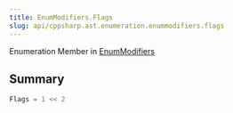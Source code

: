 ```yaml
---
title: EnumModifiers.Flags
slug: api/cppsharp.ast.enumeration.enummodifiers.flags
---
```

Enumeration Member in [EnumModifiers](/api/cppsharp/ast/enumeration/enummodifiers)

## Summary



```csharp
Flags = 1 << 2
```

